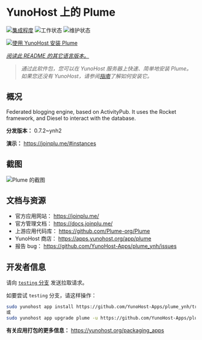 <!--
注意：此 README 由 <https://github.com/YunoHost/apps/tree/master/tools/readme_generator> 自动生成
请勿手动编辑。
-->

# YunoHost 上的 Plume

[![集成程度](https://dash.yunohost.org/integration/plume.svg)](https://ci-apps.yunohost.org/ci/apps/plume/) ![工作状态](https://ci-apps.yunohost.org/ci/badges/plume.status.svg) ![维护状态](https://ci-apps.yunohost.org/ci/badges/plume.maintain.svg)

[![使用 YunoHost 安装 Plume](https://install-app.yunohost.org/install-with-yunohost.svg)](https://install-app.yunohost.org/?app=plume)

*[阅读此 README 的其它语言版本。](./ALL_README.md)*

> *通过此软件包，您可以在 YunoHost 服务器上快速、简单地安装 Plume。*  
> *如果您还没有 YunoHost，请参阅[指南](https://yunohost.org/install)了解如何安装它。*

## 概况

Federated blogging engine, based on ActivityPub. It uses the Rocket framework, and Diesel to interact with the database.


**分发版本：** 0.7.2~ynh2

**演示：** <https://joinplu.me/#instances>

## 截图

![Plume 的截图](./doc/screenshots/screenshot.png)

## 文档与资源

- 官方应用网站： <https://joinplu.me/>
- 官方管理文档： <https://docs.joinplu.me/>
- 上游应用代码库： <https://github.com/Plume-org/Plume>
- YunoHost 商店： <https://apps.yunohost.org/app/plume>
- 报告 bug： <https://github.com/YunoHost-Apps/plume_ynh/issues>

## 开发者信息

请向 [`testing` 分支](https://github.com/YunoHost-Apps/plume_ynh/tree/testing) 发送拉取请求。

如要尝试 `testing` 分支，请这样操作：

```bash
sudo yunohost app install https://github.com/YunoHost-Apps/plume_ynh/tree/testing --debug
或
sudo yunohost app upgrade plume -u https://github.com/YunoHost-Apps/plume_ynh/tree/testing --debug
```

**有关应用打包的更多信息：** <https://yunohost.org/packaging_apps>
